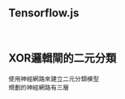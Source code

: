 #
```


```

## Tensorflow.js
```


```



## XOR邏輯閘的二元分類
```
使用神經網路來建立二元分類模型
規劃的神經網路有三層
```


##
```


```


##
```


```


##
```


```
